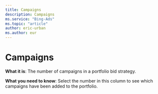 ```yaml
---
title: Campaigns
description: Campaigns
ms.service: "Bing-Ads"
ms.topic: "article"
author: eric-urban
ms.author: eur
---
```


# Campaigns

**What it is**: The number of campaigns in a portfolio bid strategy.

**What you need to know**: Select the number in this column to see which campaigns have been added to the portfolio.


